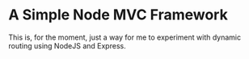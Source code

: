 # A Simple Node MVC Framework

This is, for the moment, just a way for me to experiment with dynamic routing using NodeJS and Express.